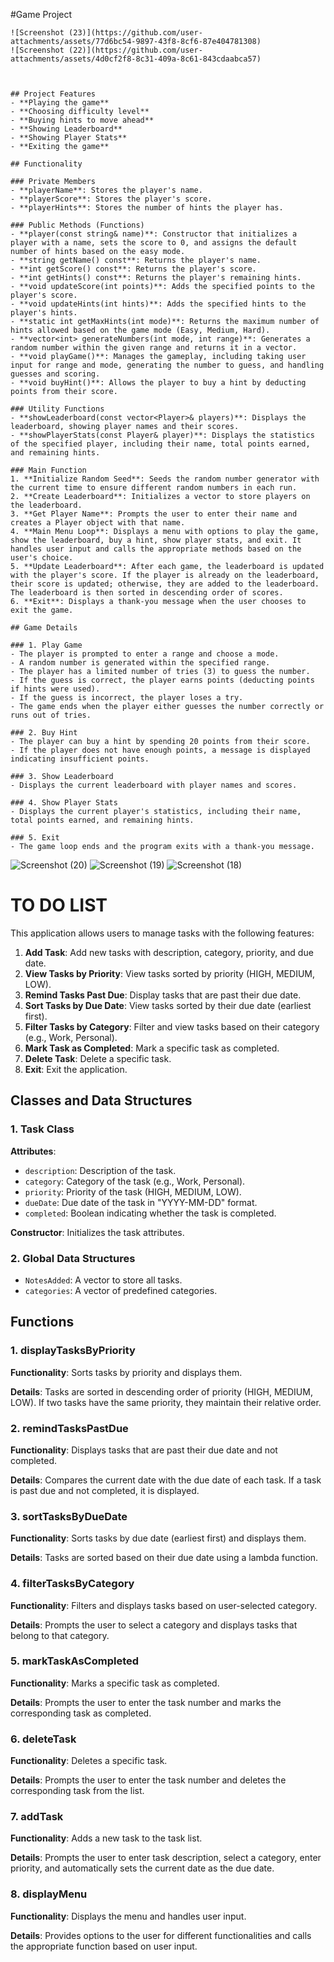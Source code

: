 #Game Project
```markdown![Screenshot (24)](https://github.com/user-attachments/assets/997bedcf-b8be-4fb3-a490-2243ace926ce)
![Screenshot (23)](https://github.com/user-attachments/assets/77d6bc54-9897-43f8-8cf6-87e404781308)
![Screenshot (22)](https://github.com/user-attachments/assets/4d0cf2f8-8c31-409a-8c61-843cdaabca57)



## Project Features
- **Playing the game**
- **Choosing difficulty level**
- **Buying hints to move ahead**
- **Showing Leaderboard**
- **Showing Player Stats**
- **Exiting the game**

## Functionality

### Private Members
- **playerName**: Stores the player's name.
- **playerScore**: Stores the player's score.
- **playerHints**: Stores the number of hints the player has.

### Public Methods (Functions)
- **player(const string& name)**: Constructor that initializes a player with a name, sets the score to 0, and assigns the default number of hints based on the easy mode.
- **string getName() const**: Returns the player's name.
- **int getScore() const**: Returns the player's score.
- **int getHints() const**: Returns the player's remaining hints.
- **void updateScore(int points)**: Adds the specified points to the player's score.
- **void updateHints(int hints)**: Adds the specified hints to the player's hints.
- **static int getMaxHints(int mode)**: Returns the maximum number of hints allowed based on the game mode (Easy, Medium, Hard).
- **vector<int> generateNumbers(int mode, int range)**: Generates a random number within the given range and returns it in a vector.
- **void playGame()**: Manages the gameplay, including taking user input for range and mode, generating the number to guess, and handling guesses and scoring.
- **void buyHint()**: Allows the player to buy a hint by deducting points from their score.

### Utility Functions
- **showLeaderboard(const vector<Player>& players)**: Displays the leaderboard, showing player names and their scores.
- **showPlayerStats(const Player& player)**: Displays the statistics of the specified player, including their name, total points earned, and remaining hints.

### Main Function
1. **Initialize Random Seed**: Seeds the random number generator with the current time to ensure different random numbers in each run.
2. **Create Leaderboard**: Initializes a vector to store players on the leaderboard.
3. **Get Player Name**: Prompts the user to enter their name and creates a Player object with that name.
4. **Main Menu Loop**: Displays a menu with options to play the game, show the leaderboard, buy a hint, show player stats, and exit. It handles user input and calls the appropriate methods based on the user's choice.
5. **Update Leaderboard**: After each game, the leaderboard is updated with the player's score. If the player is already on the leaderboard, their score is updated; otherwise, they are added to the leaderboard. The leaderboard is then sorted in descending order of scores.
6. **Exit**: Displays a thank-you message when the user chooses to exit the game.

## Game Details

### 1. Play Game
- The player is prompted to enter a range and choose a mode.
- A random number is generated within the specified range.
- The player has a limited number of tries (3) to guess the number.
- If the guess is correct, the player earns points (deducting points if hints were used).
- If the guess is incorrect, the player loses a try.
- The game ends when the player either guesses the number correctly or runs out of tries.

### 2. Buy Hint
- The player can buy a hint by spending 20 points from their score.
- If the player does not have enough points, a message is displayed indicating insufficient points.

### 3. Show Leaderboard
- Displays the current leaderboard with player names and scores.

### 4. Show Player Stats
- Displays the current player's statistics, including their name, total points earned, and remaining hints.

### 5. Exit
- The game loop ends and the program exits with a thank-you message.
```
![Screenshot (20)](https://github.com/user-attachments/assets/c9fde0be-e485-41d8-aa8e-6bc783332e3a)
![Screenshot (19)](https://github.com/user-attachments/assets/7603d8e3-63ce-49a2-ad02-499307a72251)
![Screenshot (18)](https://github.com/user-attachments/assets/e7e23f6d-56dc-43a3-89e1-58ebc6feebc7)

# TO DO LIST

This application allows users to manage tasks with the following features:

1. **Add Task**: Add new tasks with description, category, priority, and due date.
2. **View Tasks by Priority**: View tasks sorted by priority (HIGH, MEDIUM, LOW).
3. **Remind Tasks Past Due**: Display tasks that are past their due date.
4. **Sort Tasks by Due Date**: View tasks sorted by their due date (earliest first).
5. **Filter Tasks by Category**: Filter and view tasks based on their category (e.g., Work, Personal).
6. **Mark Task as Completed**: Mark a specific task as completed.
7. **Delete Task**: Delete a specific task.
8. **Exit**: Exit the application.

## Classes and Data Structures

### 1. Task Class

**Attributes**:
- `description`: Description of the task.
- `category`: Category of the task (e.g., Work, Personal).
- `priority`: Priority of the task (HIGH, MEDIUM, LOW).
- `dueDate`: Due date of the task in "YYYY-MM-DD" format.
- `completed`: Boolean indicating whether the task is completed.

**Constructor**: Initializes the task attributes.

### 2. Global Data Structures

- `NotesAdded`: A vector to store all tasks.
- `categories`: A vector of predefined categories.

## Functions

### 1. displayTasksByPriority

**Functionality**: Sorts tasks by priority and displays them.

**Details**: Tasks are sorted in descending order of priority (HIGH, MEDIUM, LOW). If two tasks have the same priority, they maintain their relative order.

### 2. remindTasksPastDue

**Functionality**: Displays tasks that are past their due date and not completed.

**Details**: Compares the current date with the due date of each task. If a task is past due and not completed, it is displayed.

### 3. sortTasksByDueDate

**Functionality**: Sorts tasks by due date (earliest first) and displays them.

**Details**: Tasks are sorted based on their due date using a lambda function.

### 4. filterTasksByCategory

**Functionality**: Filters and displays tasks based on user-selected category.

**Details**: Prompts the user to select a category and displays tasks that belong to that category.

### 5. markTaskAsCompleted

**Functionality**: Marks a specific task as completed.

**Details**: Prompts the user to enter the task number and marks the corresponding task as completed.

### 6. deleteTask

**Functionality**: Deletes a specific task.

**Details**: Prompts the user to enter the task number and deletes the corresponding task from the list.

### 7. addTask

**Functionality**: Adds a new task to the task list.

**Details**: Prompts the user to enter task description, select a category, enter priority, and automatically sets the current date as the due date.

### 8. displayMenu

**Functionality**: Displays the menu and handles user input.

**Details**: Provides options to the user for different functionalities and calls the appropriate function based on user input.


